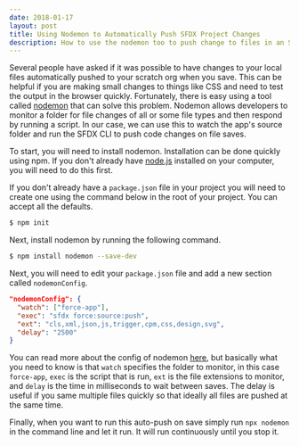 ```yaml
---
date: 2018-01-17
layout: post
title: Using Nodemon to Automatically Push SFDX Project Changes
description: How to use the nodemon too to push change to files in an SFDX project to your scratch org automatically when files are saved.
---
```


Several people have asked if it was possible to have changes to your local files automatically pushed to your scratch org when you save. This can be helpful if you are making small changes to things like CSS and need to test the output in the browser quickly.
Fortunately, there is easy using a tool called [nodemon](https://nodemon.io/) that can solve this problem. Nodemon allows developers to monitor a folder for file changes of all or some file types and then respond by running a script. In our case, we can use this to watch the app's source folder and run the SFDX CLI to push code changes on file saves.

To start, you will need to install nodemon. Installation can be done quickly using npm. If you don't already have [node.js](https://nodejs.org/en/) installed on your computer, you will need to do this first.

If you don't already have a `package.json` file in your project you will need to create one using the command below in the root of your project. You can accept all the defaults.

```bash
$ npm init
```

Next, install nodemon by running the following command.

```bash
$ npm install nodemon --save-dev
```

Next, you will need to edit your `package.json` file and add a new section called `nodemonConfig`.

```json
"nodemonConfig": {
  "watch": ["force-app"],
  "exec": "sfdx force:source:push",
  "ext": "cls,xml,json,js,trigger,cpm,css,design,svg",
  "delay": "2500"
}
```

You can read more about the config of nodemon [here](https://github.com/remy/nodemon), but basically what you need to know is that `watch` specifies the folder to monitor, in this case `force-app`, `exec` is the script that is run, `ext` is the file extensions to monitor, and `delay` is the time in milliseconds to wait between saves. The delay is useful if you same multiple files quickly so that ideally all files are pushed at the same time.

Finally, when you want to run this auto-push on save simply run `npx nodemon` in the command line and let it run. It will run continuously until you stop it.
